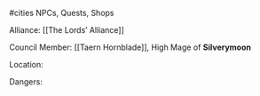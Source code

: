 #cities
NPCs, Quests, Shops

Alliance: [[The Lords’ Alliance]]

Council Member: [[Taern Hornblade]], High Mage of **Silverymoon**

Location: 

Dangers: 